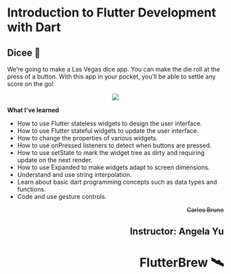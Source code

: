 # Introduction to Flutter Development with Dart
## **Dicee 🎲**

We’re going to make a Las Vegas dice app. You can make the die roll at the press of a button. With this app in your pocket, you’ll be able to settle any score on the go!

<p align="center">
  <img src="https://github.com/suricarlos/dicee/blob/master/images/git/dicee.gif">
</p>

**What I've learned**
- How to use Flutter stateless widgets to design the user interface.
- How to use Flutter stateful widgets to update the user interface.
- How to change the properties of various widgets.
- How to use onPressed listeners to detect when buttons are pressed.
- How to use setState to mark the widget tree as dirty and requiring update on the next render.
- How to use Expanded to make widgets adapt to screen dimensions.
- Understand and use string interpolation.
- Learn about basic dart programming concepts such as data types and functions.
- Code and use gesture controls.



<div style="text-align: right">

~~Carlos Bruno~~

## Instructor: Angela Yu
# FlutterBrew 🛰️

</div>
